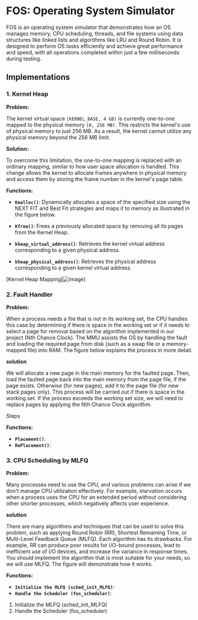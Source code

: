 # FOS: Operating System Simulator

FOS is an operating system simulator that demonstrates how an OS manages memory, CPU scheduling, threads, and file systems using data structures like linked lists and algorithms like LRU and Round Robin. It is designed to perform OS tasks efficiently and achieve great performance and speed, with all operations completed within just a few milliseconds during testing.

## Implementations

### 1. Kernel Heap

**Problem:**

The kernel virtual space `[KERNEL_BASE, 4 GB)` is currently one-to-one mapped to the physical memory `[0, 256 MB)`. This restricts the kernel's use of physical memory to just 256 MB. As a result, the kernel cannot utilize any physical memory beyond the 256 MB limit.

**Solution:**

To overcome this limitation, the one-to-one mapping is replaced with an ordinary mapping, similar to how user space allocation is handled. This change allows the kernel to allocate frames anywhere in physical memory and access them by storing the frame number in the kernel's page table.

**Functions:**

- **`Kmalloc()`**: Dynamically allocates a space of the specified size using the NEXT FIT and Best Fit strategies and maps it to memory as illustrated in the figure below.

- **`Kfree()`**: Frees a previously allocated space by removing all its pages from the Kernel Heap.

- **`kheap_virtual_address()`**: Retrieves the kernel virtual address corresponding to a given physical address.

- **`kheap_physical_address()`**: Retrieves the physical address corresponding to a given kernel virtual address.

[Kernel Heap Mapping]![image](https://github.com/user-attachments/assets/0eb19c74-dc06-47a5-8310-045cb8eb2538))

### 2. Fault Handler

**Problem:**

When a process needs a file that is not in its working set, the CPU handles this case by determining if there is space in the working set or if it needs to select a page for removal based on the algorithm implemented in our project (Nth Chance Clock). The MMU assists the OS by handling the fault and loading the required page from disk (such as a swap file or a memory-mapped file) into RAM. The figure below explains the process in more detail.

**solution**

We will allocate a new page in the main memory for the faulted page. Then, load the faulted page back into the main memory from the page file, if the page exists. Otherwise (for new pages), add it to the page file (for new stack pages only). This process will be carried out if there is space in the working set. If the process exceeds the working set size, we will need to replace pages by applying the Nth Chance Clock algorithm.

Steps


**Functions:**

- **`Placement()`**: 
- **`RePlacement()`**:

### 3. CPU Scheduling by MLFQ

**Problem:**

Many processes need to use the CPU, and various problems can arise if we don't manage CPU utilization effectively. For example, starvation occurs when a process uses the CPU for an extended period without considering other shorter processes, which negatively affects user experience.

**solution**

There are many algorithms and techniques that can be used to solve this problem, such as applying Round Robin (RR), Shortest Remaining Time, or Multi-Level Feedback Queue (MLFQ). Each algorithm has its drawbacks. For example, RR can produce poor results for I/O-bound processes, lead to inefficient use of I/O devices, and increase the variance in response times. You should implement the algorithm that is most suitable for your needs, so we will use MLFQ. The figure will demonstrate how it works.


**Functions:**

- **`Initialize the MLFQ (sched_init_MLFQ)`**: 
- **`Handle the Scheduler (fos_scheduler)`**:



1. Initialize the MLFQ (sched_init_MLFQ)
2. Handle the Scheduler (fos_scheduler)
